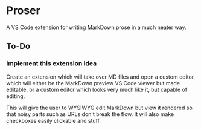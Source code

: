 # Proser

A VS Code extension for writing MarkDown prose in a much neater way.

## To-Do

### Implement this extension idea

Create an extension which will take over MD files and open a custom editor,
which will either be the MarkDown preview VS Code viewer but made editable, or a
custom editor which looks very much like it, but capable of editing.

This will give the user to WYSIWYG edit MarkDown but view it rendered so that
noisy parts such as URLs don't break the flow. It will also make checkboxes
easily clickable and stuff.
